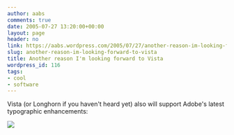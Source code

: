 ```yaml
---
author: aabs
comments: true
date: 2005-07-27 13:20:00+00:00
layout: page
header: no
link: https://aabs.wordpress.com/2005/07/27/another-reason-im-looking-forward-to-vista/
slug: another-reason-im-looking-forward-to-vista
title: Another reason I'm looking forward to Vista
wordpress_id: 116
tags:
- cool
- software
---
```


Vista (or Longhorn if you haven't heard yet) also will support Adobe's latest typographic enhancements:

[
![](http://msdn.microsoft.com/library/en-us/dnlong/html/hgtomayavalonctp5.gif)](http://msdn.microsoft.com/library/en-us/dnlong/html/hgtomayavalonctp5.gif)
